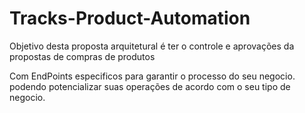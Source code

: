 # Tracks-Product-Automation

Objetivo desta proposta arquitetural é ter o controle e aprovações da propostas de  compras de produtos

Com EndPoints especificos para garantir o processo do seu negocio. podendo potencializar suas operações de acordo com o seu tipo de negocio.


